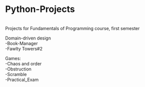 # Python-Projects
<br/>
Projects for Fundamentals of Programming course, first semester<br/>

Domain-driven design<br/>
  -Book-Manager<br/>
  -Fawlty Towers#2<br/>

   Games:<br/>
    -Chaos and order<br/>
    -Obstruction<br/>
    -Scramble<br/>
    -Practical_Exam<br/>
<br/>
